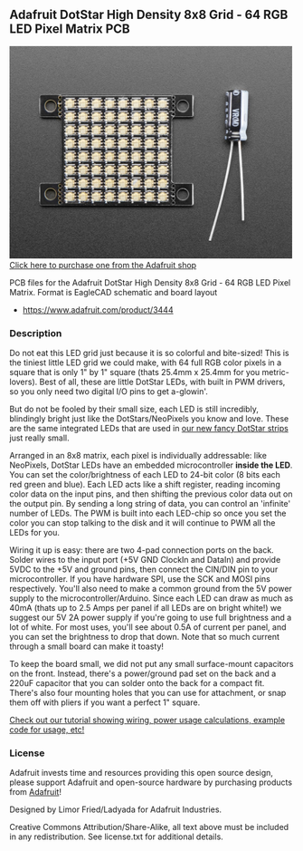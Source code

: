 ## Adafruit DotStar High Density 8x8 Grid - 64 RGB LED Pixel Matrix PCB

<a href="http://www.adafruit.com/products/3444"><img src="assets/3444.jpg?raw=true" width="500px"><br/>
Click here to purchase one from the Adafruit shop</a>

PCB files for the Adafruit DotStar High Density 8x8 Grid - 64 RGB LED Pixel Matrix. Format is EagleCAD schematic and board layout
* https://www.adafruit.com/product/3444

### Description

Do not eat this LED grid just because it is so colorful and bite-sized! This is the tiniest little LED grid we could make, with 64 full RGB color pixels in a square that is only 1" by 1" square (thats 25.4mm x 25.4mm for you metric-lovers). Best of all, these are little DotStar LEDs, with built in PWM drivers, so you only need two digital I/O pins to get a-glowin'.

But do not be fooled by their small size, each LED is still incredibly, blindingly bright just like the DotStars/NeoPixels you know and love. These are the same integrated LEDs that are used in [our new fancy DotStar strips](https://www.adafruit.com/categories/885) just really small.

Arranged in an 8x8 matrix, each pixel is individually addressable: like NeoPixels, DotStar LEDs have an embedded microcontroller **inside the LED**. You can set the color/brightness of each LED to 24-bit color (8 bits each red green and blue). Each LED acts like a shift register, reading incoming color data on the input pins, and then shifting the previous color data out on the output pin. By sending a long string of data, you can control an 'infinite' number of LEDs. The PWM is built into each LED-chip so once you set the color you can stop talking to the disk and it will continue to PWM all the LEDs for you.

Wiring it up is easy: there are two 4-pad connection ports on the back. Solder wires to the input port (+5V GND ClockIn and DataIn) and provide 5VDC to the +5V and ground pins, then connect the CIN/DIN pin to your microcontroller. If you have hardware SPI, use the SCK and MOSI pins respectively. You'll also need to make a common ground from the 5V power supply to the microcontroller/Arduino. Since each LED can draw as much as 40mA (thats up to 2.5 Amps per panel if all LEDs are on bright white!) we suggest our 5V 2A power supply if you're going to use full brightness and a lot of white. For most uses, you'll see about 0.5A of current per panel, and you can set the brightness to drop that down. Note that so much current through a small board can make it toasty!

To keep the board small, we did not put any small surface-mount capacitors on the front. Instead, there's a power/ground pad set on the back and a 220uF capacitor that you can solder onto the back for a compact fit. There's also four mounting holes that you can use for attachment, or snap them off with pliers if you want a perfect 1" square.

[Check out our tutorial showing wiring, power usage calculations, example code for usage, etc!](https://learn.adafruit.com/adafruit-dotstar-leds)

### License

Adafruit invests time and resources providing this open source design, please support Adafruit and open-source hardware by purchasing products from [Adafruit](https://www.adafruit.com)!

Designed by Limor Fried/Ladyada for Adafruit Industries.

Creative Commons Attribution/Share-Alike, all text above must be included in any redistribution. See license.txt for additional details.
